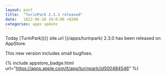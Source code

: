 ```yaml
---
layout: post
title:  "TurinPark 2.3.1 released"
date:   2022-06-26 19:0:00 +0200
categories: apps update
---
```


Today [TurinPark]({{ site.url }}/apps/turinpark) 2.3.0 has been released on AppStore.

This new version includes small bugfixes.

{% include appstore_badge.html url="https://apps.apple.com/it/app/turinpark/id500484546" %}

